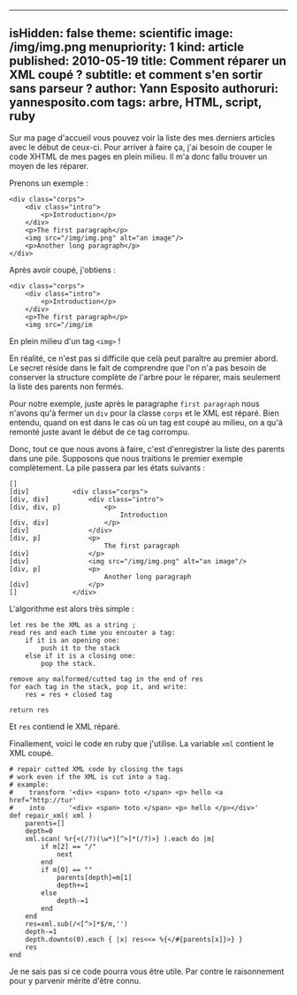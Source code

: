 -----
isHidden:       false
theme: scientific
image: /img/img.png
menupriority:   1
kind:           article
published: 2010-05-19
title: Comment réparer un XML coupé ?
subtitle: et comment s'en sortir sans parseur ?
author: Yann Esposito
authoruri: yannesposito.com
tags:  arbre, HTML, script, ruby
-----

Sur ma page d'accueil vous pouvez voir la liste des mes derniers articles avec le début de ceux-ci. Pour arriver à faire ça, j'ai besoin de couper le code XHTML de mes pages en plein milieu. Il m'a donc fallu trouver un moyen de les réparer.

Prenons un exemple :

~~~~~~ {.html}
<div class="corps">
    <div class="intro">
        <p>Introduction</p>
    </div>
    <p>The first paragraph</p>
    <img src="/img/img.png" alt="an image"/>
    <p>Another long paragraph</p>
</div>
~~~~~~

Après avoir coupé, j'obtiens :

~~~~~~ {.html}
<div class="corps">
    <div class="intro">
        <p>Introduction</p>
    </div>
    <p>The first paragraph</p>
    <img src="/img/im
~~~~~~

En plein milieu d'un tag `<img>` !

En réalité, ce n'est pas si difficile que celà peut paraître au premier abord. Le secret réside dans le fait de comprendre que l'on n'a pas besoin de conserver la structure complète de l'arbre pour le réparer, mais seulement la liste des parents non fermés.

Pour notre exemple, juste après le paragraphe `first paragraph` nous n'avons qu'à fermer un `div` pour la classe `corps` et le XML est réparé. Bien entendu, quand on est dans le cas où un tag est coupé au milieu, on a qu'à remonté juste avant le début de ce tag corrompu.

Donc, tout ce que nous avons à faire, c'est d'enregistrer la liste des parents dans une pile. Supposons que nous traitions le premier exemple complètement. La pile passera par les états suivants :

~~~~~~ {.html}
[]           
[div]           <div class="corps">
[div, div]          <div class="intro">
[div, div, p]           <p>
                            Introduction
[div, div]              </p>
[div]               </div>
[div, p]            <p>
                        The first paragraph
[div]               </p>
[div]               <img src="/img/img.png" alt="an image"/>
[div, p]            <p>
                        Another long paragraph
[div]               </p>
[]              </div>
~~~~~~

L'algorithme est alors très simple :
~~~~~~ {.html}
let res be the XML as a string ; 
read res and each time you encouter a tag: 
    if it is an opening one: 
        push it to the stack
    else if it is a closing one: 
        pop the stack.

remove any malformed/cutted tag in the end of res
for each tag in the stack, pop it, and write:
    res = res + closed tag

return res
~~~~~~

Et `res` contiend le XML réparé.

Finallement, voici le code en ruby que j'utilise. La variable `xml` contient le XML coupé.

~~~~~~ {.ruby}
# repair cutted XML code by closing the tags
# work even if the XML is cut into a tag.
# example:
#    transform '<div> <span> toto </span> <p> hello <a href="http://tur'
#    into      '<div> <span> toto </span> <p> hello </p></div>'
def repair_xml( xml )
    parents=[]
    depth=0
    xml.scan( %r{<(/?)(\w*)[^>]*(/?)>} ).each do |m|
        if m[2] == "/"
            next
        end
        if m[0] == "" 
            parents[depth]=m[1]
            depth+=1
        else
            depth-=1
        end
    end
    res=xml.sub(/<[^>]*$/m,'')
    depth-=1
    depth.downto(0).each { |x| res<<= %{</#{parents[x]}>} }
    res
end
~~~~~~

Je ne sais pas si ce code pourra vous être utile. Par contre le raisonnement pour y parvenir mérite d'être connu.

